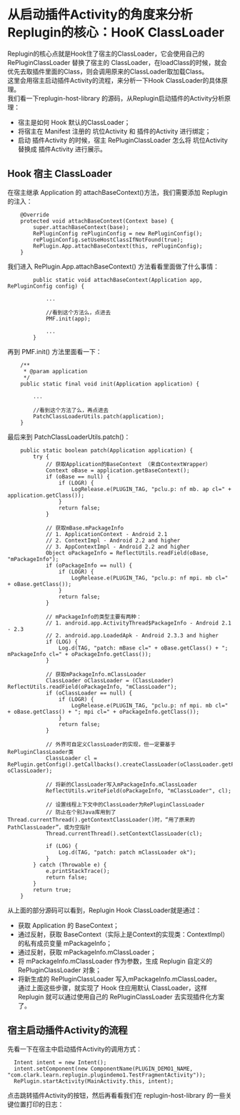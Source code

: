 # 从启动插件Activity的角度来分析Replugin的核心：HooK ClassLoader
Replugin的核心点就是Hook住了宿主的ClassLoader，它会使用自己的 RePluginClassLoader 替换了宿主的 ClassLoader，在loadClass的时候，就会优先去取插件里面的Class，则会调用原来的ClassLoader取加载Class。  
这里会用宿主启动插件Activity的流程，来分析一下Hook ClassLoader的具体原理。  
我们看一下replugin-host-library 的源码，从Replugin启动插件的Activity分析原理：
* 宿主是如何 Hook 默认的ClassLoader；
* 将宿主在 Manifest 注册的 坑位Activity 和 插件的Activity 进行绑定；
* 启动 插件Activity 的时候，宿主 RePluginClassLoader 怎么将 坑位Activity 替换成 插件Activity 进行展示。

## Hook 宿主 ClassLoader
在宿主继承 Application 的 attachBaseContext()方法，我们需要添加 Replugin 的注入：
```
    @Override
    protected void attachBaseContext(Context base) {
        super.attachBaseContext(base);
        RePluginConfig rePluginConfig = new RePluginConfig();
        rePluginConfig.setUseHostClassIfNotFound(true);
        RePlugin.App.attachBaseContext(this, rePluginConfig);
    }
```
我们进入 RePlugin.App.attachBaseContext() 方法看看里面做了什么事情：

```
        public static void attachBaseContext(Application app, RePluginConfig config) {
        
            ...
        
            //看到这个方法么，点进去
            PMF.init(app);
            
            ...
        }

```

再到 PMF.init() 方法里面看一下：
```
    /**
     * @param application
     */
    public static final void init(Application application) {
        
        ...
        
        //看到这个方法了么，再点进去
        PatchClassLoaderUtils.patch(application);
    }

```

最后来到 PatchClassLoaderUtils.patch()：
```
    public static boolean patch(Application application) {
        try {
            // 获取Application的BaseContext （来自ContextWrapper）
            Context oBase = application.getBaseContext();
            if (oBase == null) {
                if (LOGR) {
                    LogRelease.e(PLUGIN_TAG, "pclu.p: nf mb. ap cl=" + application.getClass());
                }
                return false;
            }

            // 获取mBase.mPackageInfo
            // 1. ApplicationContext - Android 2.1
            // 2. ContextImpl - Android 2.2 and higher
            // 3. AppContextImpl - Android 2.2 and higher
            Object oPackageInfo = ReflectUtils.readField(oBase, "mPackageInfo");
            if (oPackageInfo == null) {
                if (LOGR) {
                    LogRelease.e(PLUGIN_TAG, "pclu.p: nf mpi. mb cl=" + oBase.getClass());
                }
                return false;
            }

            // mPackageInfo的类型主要有两种：
            // 1. android.app.ActivityThread$PackageInfo - Android 2.1 - 2.3
            // 2. android.app.LoadedApk - Android 2.3.3 and higher
            if (LOG) {
                Log.d(TAG, "patch: mBase cl=" + oBase.getClass() + "; mPackageInfo cl=" + oPackageInfo.getClass());
            }

            // 获取mPackageInfo.mClassLoader
            ClassLoader oClassLoader = (ClassLoader) ReflectUtils.readField(oPackageInfo, "mClassLoader");
            if (oClassLoader == null) {
                if (LOGR) {
                    LogRelease.e(PLUGIN_TAG, "pclu.p: nf mpi. mb cl=" + oBase.getClass() + "; mpi cl=" + oPackageInfo.getClass());
                }
                return false;
            }

            // 外界可自定义ClassLoader的实现，但一定要基于RePluginClassLoader类
            ClassLoader cl = RePlugin.getConfig().getCallbacks().createClassLoader(oClassLoader.getParent(), oClassLoader);

            // 将新的ClassLoader写入mPackageInfo.mClassLoader
            ReflectUtils.writeField(oPackageInfo, "mClassLoader", cl);

            // 设置线程上下文中的ClassLoader为RePluginClassLoader
            // 防止在个别Java库用到了Thread.currentThread().getContextClassLoader()时，“用了原来的PathClassLoader”，或为空指针
            Thread.currentThread().setContextClassLoader(cl);

            if (LOG) {
                Log.d(TAG, "patch: patch mClassLoader ok");
            }
        } catch (Throwable e) {
            e.printStackTrace();
            return false;
        }
        return true;
    }

```

从上面的部分源码可以看到，Replugin Hook ClassLoader就是通过：
* 获取 Application 的 BaseContext；
* 通过反射，获取 BaseContext（实际上是Context的实现类：ContextImpl） 的私有成员变量 mPackageInfo；
* 通过反射，获取 mPackageInfo.mClassLoader；
* 将 mPackageInfo.mClassLoader 作为参数，生成 Replugin 自定义的 RePluginClassLoader 对象；
* 将新生成的 RePluginClassLoader 写入mPackageInfo.mClassLoader。   
通过上面这些步骤，就实现了 Hook 住应用默认 ClassLoader，这样 Replugin 就可以通过使用自己的 RePluginClassLoader 去实现插件化方案了。



## 宿主启动插件Activity的流程

先看一下在宿主中启动插件Activity的调用方式：
```
  Intent intent = new Intent();
  intent.setComponent(new ComponentName(PLUGIN_DEMO1_NAME, "com.clark.learn.replugin.plugindemo1.TestFragmentActivity"));
  RePlugin.startActivity(MainActivity.this, intent);
```

点击跳转插件Activity的按钮，然后再看看我们在 replugin-host-library 的一些关键位置打印的日志：









